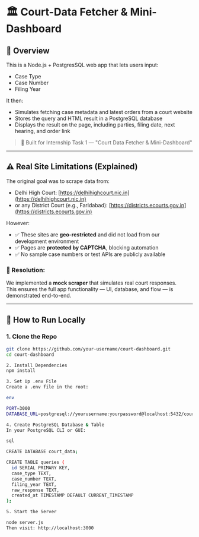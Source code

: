 # 🏛️ Court-Data Fetcher & Mini-Dashboard

## 📌 Overview

This is a Node.js + PostgresSQL web app that lets users input:
- Case Type
- Case Number
- Filing Year

It then:
- Simulates fetching case metadata and latest orders from a court website
- Stores the query and HTML result in a PostgreSQL database
- Displays the result on the page, including parties, filing date, next hearing, and order link

> 🔧 Built for Internship Task 1 — "Court Data Fetcher & Mini-Dashboard"

---

## ⚠️ Real Site Limitations (Explained)

The original goal was to scrape data from:
- Delhi High Court: [https://delhihighcourt.nic.in](https://delhihighcourt.nic.in)
- or any District Court (e.g., Faridabad): [https://districts.ecourts.gov.in](https://districts.ecourts.gov.in)

However:
- ✅ These sites are **geo-restricted** and did not load from our development environment
- ✅ Pages are **protected by CAPTCHA**, blocking automation
- ✅ No sample case numbers or test APIs are publicly available

### 🧪 Resolution:
We implemented a **mock scraper** that simulates real court responses.  
This ensures the full app functionality — UI, database, and flow — is demonstrated end-to-end.

---

## 🚀 How to Run Locally

### 1. Clone the Repo

```bash
git clone https://github.com/your-username/court-dashboard.git
cd court-dashboard

2. Install Dependencies
npm install

3. Set Up .env File
Create a .env file in the root:

env

PORT=3000
DATABASE_URL=postgresql://yourusername:yourpassword@localhost:5432/court_data

4. Create PostgreSQL Database & Table
In your PostgreSQL CLI or GUI:

sql

CREATE DATABASE court_data;

CREATE TABLE queries (
  id SERIAL PRIMARY KEY,
  case_type TEXT,
  case_number TEXT,
  filing_year TEXT,
  raw_response TEXT,
  created_at TIMESTAMP DEFAULT CURRENT_TIMESTAMP
);

5. Start the Server

node server.js
Then visit: http://localhost:3000